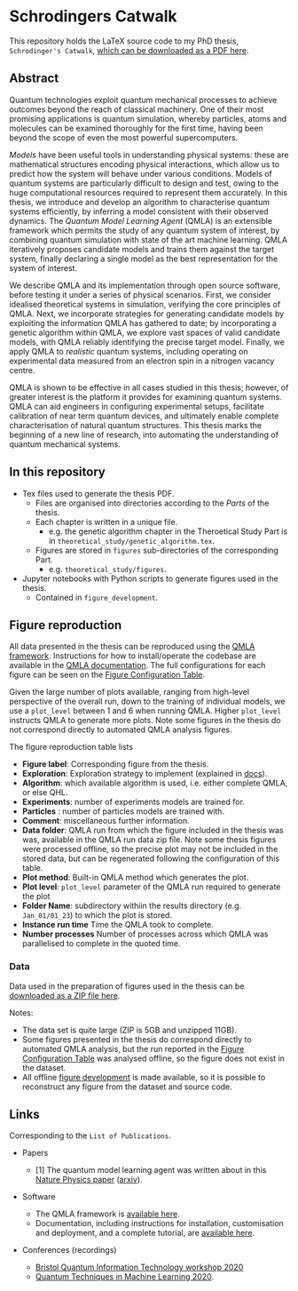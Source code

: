 # Schrodingers Catwalk

This repository holds the LaTeX source code to my PhD thesis, `Schrodinger's Catwalk`, 
[which can be downloaded as a PDF here](https://github.com/flynnbr11/schrodingers_catwalk/blob/main/thesis.pdf). 

## Abstract

Quantum technologies exploit quantum mechanical processes to achieve outcomes beyond the reach of classical machinery.
One of their most promising applications is quantum simulation, 
    whereby particles, atoms and molecules can be examined thoroughly for the first time, 
    having been beyond the scope of even the most powerful supercomputers. 

*Models* have been useful tools in understanding physical systems:
    these are mathematical structures encoding physical interactions,
    which allow us to predict how the system will behave under various conditions. 
Models of quantum systems are particularly difficult to design and test, 
    owing to the huge computational resources required to represent them accurately.
In this thesis, we introduce and develop an algorithm to characterise quantum systems efficiently, 
    by inferring a model consistent with their observed dynamics.
The *Quantum Model Learning Agent* (QMLA) is an extensible framework which permits 
    the study of any quantum system of interest, 
    by combining quantum simulation with state of the art machine learning.
QMLA iteratively proposes candidate models and trains them against the target system,
    finally declaring a single model as the best representation for the system of interest.  

We describe QMLA and its implementation through open source software,
    before testing it under a series of physical scenarios.
First, we consider idealised theoretical systems in simulation, 
    verifying the core principles of QMLA. 
Next, we incorporate strategies for generating candidate models
    by exploiting the information QMLA has gathered to date;
    by incorporating a genetic algorithm within QMLA, 
    we explore vast spaces of valid candidate models, with QMLA reliably identifying the precise target model.
Finally, we apply QMLA to *realistic* quantum systems, 
    including operating on experimental data measured from an electron spin in a nitrogen vacancy centre. 

QMLA is shown to be effective in all cases studied in this thesis;
    however, of greater interest is the platform it provides for examining quantum systems.
QMLA can aid engineers in configuring experimental setups, 
    facilitate calibration of near term quantum devices,
    and ultimately enable complete characterisation of natural quantum structures.
This thesis marks the beginning of a new line of research, 
    into automating the understanding of quantum mechanical systems.

## In this repository
* Tex files used to generate the thesis PDF. 
  * Files are organised into directories according to the *Parts* of the thesis.
  * Each chapter is written in a unique file.
    * e.g. the genetic algorithm chapter in the Theroetical Study Part is in ```theoretical_study/genetic_algorithm.tex```. 
  * Figures are stored in ```figures``` sub-directories of the corresponding Part.
    * e.g. ```theoretical_study/figures```.
* Jupyter notebooks with Python scripts to generate figures used in the thesis. 
  * Contained in ```figure_development```. 

## Figure reproduction
All data presented in the thesis can be reproduced using the [QMLA framework](https::/github.com/flynnbr11/QMLA). 
Instructions for how to install/operate the codebase are available in the [QMLA documentation](https://quantum-model-learning-agent.readthedocs.io/en/latest/).
The full configurations for each figure can be seen on the [Figure Configuration Table](https://github.com/flynnbr11/schrodingers_catwalk/blob/main/appendix/figures/figure_implementations.md). 

Given the large number of plots available, ranging from high-level perspective of the overall run, 
    down to the training of individual models, we use a ```plot_level``` between 1 and 6
    when running QMLA. 
Higher ```plot_level``` instructs QMLA to generate more plots.
Note some figures in the thesis do not correspond directly to automated QMLA analysis figures. 


The figure reproduction table lists

- **Figure label**: Corresponding figure from the thesis.
- **Exploration**: Exploration strategy to implement (explained in [docs](https://quantum-model-learning-agent.readthedocs.io/en/latest/)).
- **Algorithm**: which available algorithm is used, i.e. either complete QMLA, or else QHL.
- **Experiments**: number of experiments models are trained for.
- **Particles** : number of particles models are trained with.
- **Comment**: miscellaneous further information. 
- **Data folder**: QMLA run from which the figure included in the thesis was was, available in the QMLA run data zip file. Note some thesis figures were processed offline, so the precise plot may not be included in the stored data, but can be regenerated following the configuration of this table. 
- **Plot method**: Built-in QMLA method which generates the plot.
- **Plot level**: `plot_level` parameter of the QMLA run required to generate the plot
- **Folder 	Name**: subdirectory withiin the results directory (e.g. `Jan_01/01_23`) to which the plot is stored.
- **Instance run time** Time the QMLA took to complete. 
- **Number processes** Number of processes across which QMLA was parallelised to complete in the quoted time.

### Data
Data used in the preparation of figures used in the thesis can be [downloaded as a ZIP file here](https://drive.google.com/file/d/1tSMhjMccnvDvZGocN9avpbAvbpHhiWY8/view?usp=sharing).

Notes:
* The data set is quite large (ZIP is 5GB and unzipped 11GB).
* Some figures presented in the thesis do correspond directly to automated QMLA analysis, but the run reported in the [Figure Configuration Table](https://github.com/flynnbr11/schrodingers_catwalk/blob/main/appendix/figures/figure_implementations.md) was analysed offline, so the figure does not exist in the dataset. 
* All offline [figure development](https://github.com/flynnbr11/schrodingers_catwalk/tree/main/figure_development) is made available, so it is possible to reconstruct any figure from the dataset and source code. 

## Links
Corresponding to the `List of Publications`. 

* Papers
  * [1] The quantum model learning agent was written about in this [Nature Physics paper](https://www.nature.com/articles/s41567-021-01201-7) ([arxiv](https://arxiv.org/abs/2002.06169)). 

* Software
  * The QMLA framework is [available here](https::/github.com/flynnbr11/QMLA). 
  * Documentation, including instructions for installation, customisation and deployment, and a complete tutorial, are [available here](https://quantum-model-learning-agent.readthedocs.io/en/latest/). 

* Conferences (recordings)
  * [Bristol Quantum Information Technology workshop 2020](https://www.youtube.com/watch?v=m0UPG0aA0gY) 
  * [Quantum Techniques in Machine Learning 2020](https://www.youtube.com/watch?v=MppHO9HB2is).
